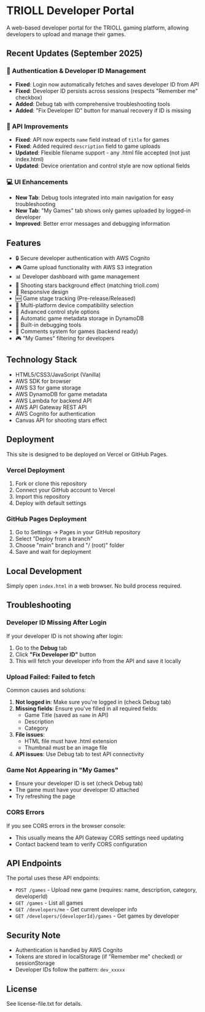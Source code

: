 # TRIOLL Developer Portal

A web-based developer portal for the TRIOLL gaming platform, allowing developers to upload and manage their games.

## Recent Updates (September 2025)

### 🔐 Authentication & Developer ID Management
- **Fixed**: Login now automatically fetches and saves developer ID from API
- **Fixed**: Developer ID persists across sessions (respects "Remember me" checkbox)
- **Added**: Debug tab with comprehensive troubleshooting tools
- **Added**: "Fix Developer ID" button for manual recovery if ID is missing

### 🚀 API Improvements
- **Fixed**: API now expects `name` field instead of `title` for games
- **Fixed**: Added required `description` field to game uploads
- **Updated**: Flexible filename support - any .html file accepted (not just index.html)
- **Updated**: Device orientation and control style are now optional fields

### 💻 UI Enhancements
- **New Tab**: Debug tools integrated into main navigation for easy troubleshooting
- **New Tab**: "My Games" tab shows only games uploaded by logged-in developer
- **Improved**: Better error messages and debugging information

## Features

- 🔒 Secure developer authentication with AWS Cognito
- 🎮 Game upload functionality with AWS S3 integration
- 📊 Developer dashboard with game management
- 🎨 Shooting stars background effect (matching trioll.com)
- 📱 Responsive design
- 🆕 Game stage tracking (Pre-release/Released)
- 📱 Multi-platform device compatibility selection
- 🎯 Advanced control style options
- 💾 Automatic game metadata storage in DynamoDB
- 🐛 Built-in debugging tools
- 📝 Comments system for games (backend ready)
- 🎮 "My Games" filtering for developers

## Technology Stack

- HTML5/CSS3/JavaScript (Vanilla)
- AWS SDK for browser
- AWS S3 for game storage
- AWS DynamoDB for game metadata
- AWS Lambda for backend API
- AWS API Gateway REST API
- AWS Cognito for authentication
- Canvas API for shooting stars effect

## Deployment

This site is designed to be deployed on Vercel or GitHub Pages.

### Vercel Deployment

1. Fork or clone this repository
2. Connect your GitHub account to Vercel
3. Import this repository
4. Deploy with default settings

### GitHub Pages Deployment

1. Go to Settings → Pages in your GitHub repository
2. Select "Deploy from a branch"
3. Choose "main" branch and "/ (root)" folder
4. Save and wait for deployment

## Local Development

Simply open `index.html` in a web browser. No build process required.

## Troubleshooting

### Developer ID Missing After Login
If your developer ID is not showing after login:

1. Go to the **Debug** tab
2. Click **"Fix Developer ID"** button
3. This will fetch your developer info from the API and save it locally

### Upload Failed: Failed to fetch
Common causes and solutions:

1. **Not logged in**: Make sure you're logged in (check Debug tab)
2. **Missing fields**: Ensure you've filled in all required fields:
   - Game Title (saved as `name` in API)
   - Description
   - Category
3. **File issues**: 
   - HTML file must have .html extension
   - Thumbnail must be an image file
4. **API issues**: Use Debug tab to test API connectivity

### Game Not Appearing in "My Games"
- Ensure your developer ID is set (check Debug tab)
- The game must have your developer ID attached
- Try refreshing the page

### CORS Errors
If you see CORS errors in the browser console:
- This usually means the API Gateway CORS settings need updating
- Contact backend team to verify CORS configuration

## API Endpoints

The portal uses these API endpoints:
- `POST /games` - Upload new game (requires: name, description, category, developerId)
- `GET /games` - List all games
- `GET /developers/me` - Get current developer info
- `GET /developers/{developerId}/games` - Get games by developer

## Security Note

- Authentication is handled by AWS Cognito
- Tokens are stored in localStorage (if "Remember me" checked) or sessionStorage
- Developer IDs follow the pattern: `dev_xxxxx`

## License

See license-file.txt for details.